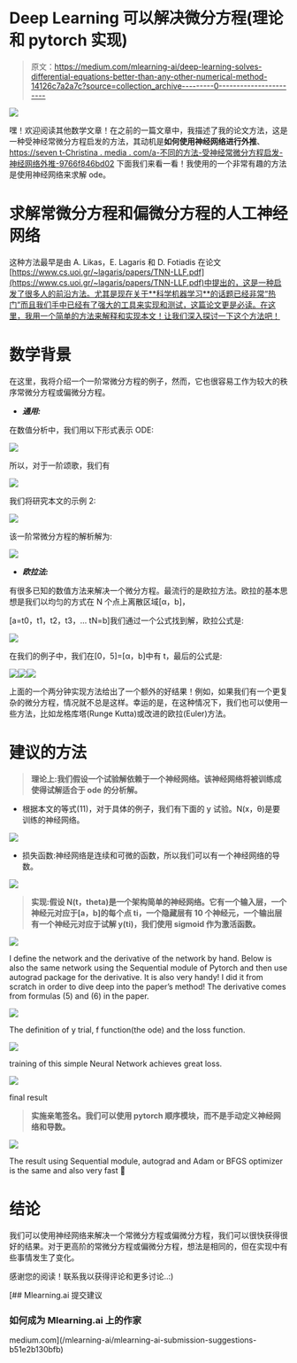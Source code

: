 # Deep Learning 可以解决微分方程(理论和 pytorch 实现)

> 原文：<https://medium.com/mlearning-ai/deep-learning-solves-differential-equations-better-than-any-other-numerical-method-14126c7a2a7c?source=collection_archive---------0----------------------->

![](img/75463ea1416a551720415b444f84b89f.png)

嘿！欢迎阅读其他数学文章！在之前的一篇文章中，我描述了我的论文方法，这是一种受神经常微分方程启发的方法，其动机是**如何使用神经网络进行外推**、[https://seven t-Christina . media . com/a-不同的方法-受神经常微分方程启发-神经网络外推-9766f846bd02](https://sevent-christina.medium.com/a-different-approach-inspired-by-neural-odes-extrapolation-of-neural-networks-9766f846bd02) 下面我们来看一看！我使用的一个非常有趣的方法是使用神经网络来求解 ode。

# 求解常微分方程和偏微分方程的人工神经网络

这种方法最早是由 A. Likas，E. Lagaris 和 D. Fotiadis 在论文[https://www.cs.uoi.gr/~lagaris/papers/TNN-LLF.pdf](https://www.cs.uoi.gr/~lagaris/papers/TNN-LLF.pdf)中提出的，这是一种启发了很多人的前沿方法。尤其是现在关于**科学机器学习**的话题已经非常“热门”而且我们手中已经有了强大的工具来实现和测试，这篇论文更是必读。在这里，我用一个简单的方法来解释和实现本文！让我们深入探讨一下这个方法吧！

# 数学背景

在这里，我将介绍一个一阶常微分方程的例子，然而，它也很容易工作为较大的秩序常微分方程或偏微分方程。

*   ***通用:***

在数值分析中，我们用以下形式表示 ODE:

![](img/6c6280b032c14de3deb38727f620f4ca.png)

所以，对于一阶颂歌，我们有

![](img/175ce89476c9161f92cd9930b57b69cf.png)

我们将研究本文的示例 2:

![](img/19d76bb2429d370e3c7d9408b5bcae2b.png)

该一阶常微分方程的解析解为:

![](img/82ef040d8e67be4c3afa1eb1bec6d1b5.png)

*   ***欧拉法:***

有很多已知的数值方法来解决一个微分方程。最流行的是欧拉方法。欧拉的基本思想是我们以均匀的方式在 N 个点上离散区域[α，b]，

[a=t0，t1，t2，t3，… tN=b]我们通过一个公式找到解，欧拉公式是:

![](img/4880d4883632f1d6ee4fbd548c6b5fa2.png)

在我们的例子中，我们在[0，5]=[α，b]中有 t，最后的公式是:

![](img/eaf95cd8b0ba5eb766ca4918fc08e0cc.png)![](img/6025c9a95ec11596a2ff3d1868bbffa7.png)![](img/a0bf28b28e4db5569a22d546deff2d1f.png)

上面的一个两分钟实现方法给出了一个额外的好结果！例如，如果我们有一个更复杂的微分方程，情况就不总是这样。幸运的是，在这种情况下，我们也可以使用一些方法，比如龙格库塔(Runge Kutta)或改进的欧拉(Euler)方法。

# 建议的方法

> **理论上:我们假设一个试验解依赖于一个神经网络。该神经网络将被训练成使得试解适合于 ode 的分析解。**

*   根据本文的等式(11)，对于具体的例子，我们有下面的 y 试验。N(x，θ)是要训练的神经网络。

![](img/69a801659fe99e9f353742e1aa2a76b9.png)

*   损失函数:神经网络是连续和可微的函数，所以我们可以有一个神经网络的导数。

![](img/f513297b300150542f51339a149fb80c.png)

> **实现:假设 N(t，theta)是一个架构简单的神经网络。它有一个输入层，一个神经元对应于[a，b]的每个点 ti，一个隐藏层有 10 个神经元，一个输出层有一个神经元对应于试解 y(ti)，我们使用 sigmoid 作为激活函数。**

![](img/1c24bfdea37951c68aa2df3071ce40cc.png)

I define the network and the derivative of the network by hand. Below is also the same network using the Sequential module of Pytorch and then use autograd package for the derivative. It is also very handy! I did it from scratch in order to dive deep into the paper’s method! The derivative comes from formulas (5) and (6) in the paper.

![](img/8d2a7dd7cafe563393763a110205a645.png)

The definition of y trial, f function(the ode) and the loss function.

![](img/723c45b1cfc634ea41d40d16528ad849.png)

training of this simple Neural Network achieves great loss.

![](img/c3b523a2b9ada31ad860b3f267e98baa.png)

final result

> **实施亲笔签名。我们可以使用 pytorch 顺序模块，而不是手动定义神经网络和导数。**

![](img/bb1f9b8f55a4ddcb6fa7056dc88e5ff2.png)

The result using Sequential module, autograd and Adam or BFGS optimizer is the same and also very fast 👐

# 结论

我们可以使用神经网络来解决一个常微分方程或偏微分方程，我们可以很快获得很好的结果。对于更高阶的常微分方程或偏微分方程，想法是相同的，但在实现中有些事情发生了变化。

感谢您的阅读！联系我以获得评论和更多讨论..:)

[](/mlearning-ai/mlearning-ai-submission-suggestions-b51e2b130bfb) [## Mlearning.ai 提交建议

### 如何成为 Mlearning.ai 上的作家

medium.com](/mlearning-ai/mlearning-ai-submission-suggestions-b51e2b130bfb)